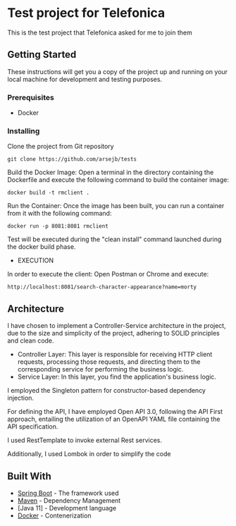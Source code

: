 # Test project for Telefonica 

This is the test project that Telefonica asked for me to join them

## Getting Started

These instructions will get you a copy of the project up and running on your local machine for development and testing
purposes.

### Prerequisites

* Docker

### Installing

Clone the project from Git repository

```
git clone https://github.com/arsejb/tests
```

Build the Docker Image: Open a terminal in the directory containing the Dockerfile and execute the following command to build the container image:

```
docker build -t rmclient .
```

Run the Container: Once the image has been built, you can run a container from it with the following command:

```
docker run -p 8081:8081 rmclient

```

Test will be executed during the "clean install" command launched during the docker build phase.

- EXECUTION
  
In order to execute the client: 
Open Postman or Chrome and execute:
```
http://localhost:8081/search-character-appearance?name=morty
```

## Architecture

I have chosen to implement a Controller-Service architecture in the project, due to the size and simplicity of the project, adhering to SOLID principles and clean code.

- Controller Layer: This layer is responsible for receiving HTTP client requests, processing those requests, and directing them to the corresponding service for performing the business logic.
- Service Layer: In this layer, you find the application's business logic. 

I employed the Singleton pattern for constructor-based dependency injection.

For defining the API, I have employed Open API 3.0, following the API First approach, entailing the utilization of an
OpenAPI YAML file containing the API specification.

I used RestTemplate to invoke external Rest services.

Additionally, I used Lombok in order to simplify the code

## Built With

* [Spring Boot](https://spring.io/projects/spring-boot) - The framework used
* [Maven](https://maven.apache.org/) - Dependency Management
* [Java 11] - Development language
* [Docker](https://www.docker.com/) - Contenerization
